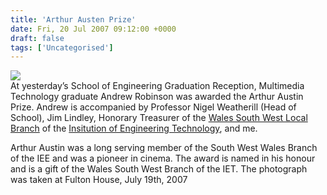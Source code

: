 ```yaml
---
title: 'Arthur Austen Prize'
date: Fri, 20 Jul 2007 09:12:00 +0000
draft: false
tags: ['Uncategorised']
---
```


[![](https://blog.cpjobling.net/wp-content/uploads/2016/11/84245-graduationday2007010.jpg?w=300)](https://blog.cpjobling.net/wp-content/uploads/2016/11/84245-graduationday2007010.jpg)  
At yesterday’s School of Engineering Graduation Reception, Multimedia Technology graduate Andrew Robinson was awarded the Arthur Austin Prize. Andrew is accompanied by Professor Nigel Weatherill (Head of School), Jim Lindley, Honorary Treasurer of the [Wales South West Local Branch](http://local.iee.org/walessw/index.php) of the [Insitution of Engineering Technology](http://www.theiet.org/), and me.

Arthur Austin was a long serving member of the South West Wales Branch of the IEE and was a pioneer in cinema. The award is named in his honour and is a gift of the Wales South West Branch of the IET. The photograph was taken at Fulton House, July 19th, 2007